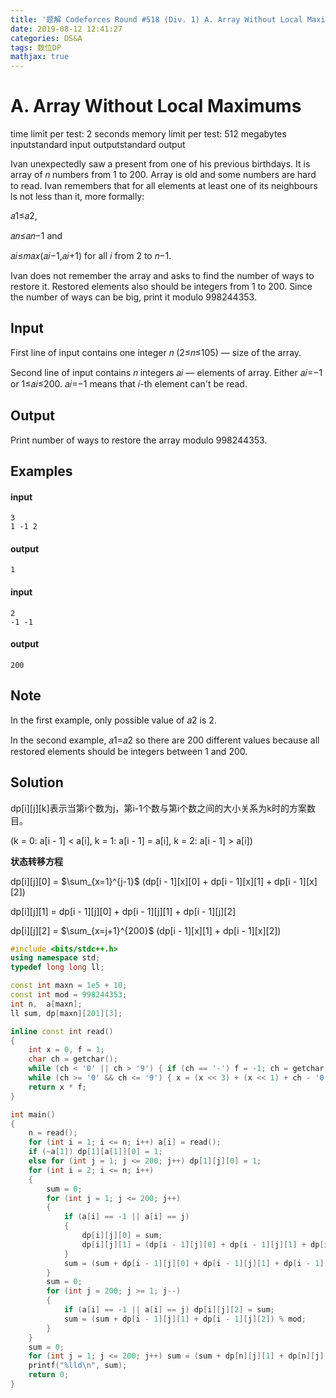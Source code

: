 ```yaml
---
title: '题解 Codeforces Round #518 (Div. 1) A. Array Without Local Maximums'
date: 2019-08-12 12:41:27
categories: DS&A
tags: 数位DP
mathjax: true
---
```


# A. Array Without Local Maximums

time limit per test: 2 seconds
memory limit per test: 512 megabytes
inputstandard input
outputstandard output

Ivan unexpectedly saw a present from one of his previous birthdays. It is array of 𝑛 numbers from 1 to 200. Array is old and some numbers are hard to read. Ivan remembers that for all elements at least one of its neighbours ls not less than it, more formally:

𝑎1≤𝑎2,

𝑎𝑛≤𝑎𝑛−1 and

𝑎𝑖≤𝑚𝑎𝑥(𝑎𝑖−1,𝑎𝑖+1) for all 𝑖 from 2 to 𝑛−1.

Ivan does not remember the array and asks to find the number of ways to restore it. Restored elements also should be integers from 1 to 200. Since the number of ways can be big, print it modulo 998244353.

## Input

First line of input contains one integer 𝑛 (2≤𝑛≤105) — size of the array.

Second line of input contains 𝑛 integers 𝑎𝑖 — elements of array. Either 𝑎𝑖=−1 or 1≤𝑎𝑖≤200. 𝑎𝑖=−1 means that 𝑖-th element can't be read.

## Output

Print number of ways to restore the array modulo 998244353.

## Examples

#### input

    3
    1 -1 2

#### output

    1

#### input

    2
    -1 -1

#### output

    200

## Note

In the first example, only possible value of 𝑎2 is 2.

In the second example, 𝑎1=𝑎2 so there are 200 different values because all restored elements should be integers between 1 and 200.

## Solution

dp[i][j][k]表示当第i个数为j，第i-1个数与第i个数之间的大小关系为k时的方案数目。

(k = 0: a[i - 1] < a[i], k = 1: a[i - 1] = a[i], k = 2: a[i - 1] > a[i])

**状态转移方程**

dp[i][j][0] = $\sum_{x=1}^{j-1}$ (dp[i - 1][x][0] + dp[i - 1][x][1] + dp[i - 1][x][2])

dp[i][j][1] = dp[i - 1][j][0] + dp[i - 1][j][1] + dp[i - 1][j][2]

dp[i][j][2] = $\sum_{x=j+1}^{200}$ (dp[i - 1][x][1] + dp[i - 1][x][2])

```cpp
#include <bits/stdc++.h>
using namespace std;
typedef long long ll;

const int maxn = 1e5 + 10;
const int mod = 998244353;
int n,  a[maxn];
ll sum, dp[maxn][201][3];

inline const int read()
{
    int x = 0, f = 1;
    char ch = getchar();
    while (ch < '0' || ch > '9') { if (ch == '-') f = -1; ch = getchar(); }
    while (ch >= '0' && ch <= '9') { x = (x << 3) + (x << 1) + ch - '0'; ch = getchar(); }
    return x * f;
}

int main()
{
    n = read();
    for (int i = 1; i <= n; i++) a[i] = read();
    if (~a[1]) dp[1][a[1]][0] = 1;
    else for (int j = 1; j <= 200; j++) dp[1][j][0] = 1;
    for (int i = 2; i <= n; i++)
    {
        sum = 0;
        for (int j = 1; j <= 200; j++)
        {
            if (a[i] == -1 || a[i] == j)
            {
                dp[i][j][0] = sum;
                dp[i][j][1] = (dp[i - 1][j][0] + dp[i - 1][j][1] + dp[i - 1][j][2]) % mod;
            }
            sum = (sum + dp[i - 1][j][0] + dp[i - 1][j][1] + dp[i - 1][j][2]) % mod;
        }
        sum = 0;
        for (int j = 200; j >= 1; j--)
        {
            if (a[i] == -1 || a[i] == j) dp[i][j][2] = sum;
            sum = (sum + dp[i - 1][j][1] + dp[i - 1][j][2]) % mod;
        }
    }
    sum = 0;
    for (int j = 1; j <= 200; j++) sum = (sum + dp[n][j][1] + dp[n][j][2]) % mod;
    printf("%lld\n", sum);
    return 0;
}
```